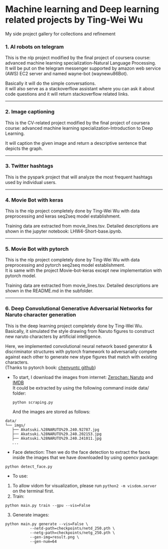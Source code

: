 # Machine learning and Deep learning related projects by Ting-Wei Wu
My side project gallery for collections and refinement

### 1. AI robots on telegram
This is the nlp project modified by the final project of coursera course: advanced machine learning specialization-Natural Language Processing.  
It will be put on the telegram messenger supported by amazon web service (AWS) EC2 server and named wayne-bot (waynewu86Bot). <br>

Basically it will do the simple conversations. <br> 
it will also serve as a stackoverflow assistant where you can ask it about code questions and it will return stackoverflow related links.

---

### 2. Image captioning
This is the CV-related project modified by the final project of coursera course: advanced machine learning specialization-Introduction to Deep Learning.   

It will caption the given image and return a descriptive sentence that depicts the graph.  

---

### 3. Twitter hashtags
This is the pyspark project that will analyze the most frequent hashtags used by individual users.   

---

### 4. Movie Bot with keras
This is the nlp project completely done by Ting-Wei Wu with data preprocessing and keras seq2seq model establishment. <br>

Training data are extracted from movie_lines.tsv. Detailed descriptions are shown in the jupyter notebook: LHW4-Short-base.ipynb.

---

### 5. Movie Bot with pytorch
This is the nlp project completely done by Ting-Wei Wu with data preprocessing and pytorch seq2seq model establishment. <br>
It is same with the project Movie-bot-keras except new implementation with pytorch model.

Training data are extracted from movie_lines.tsv. Detailed descriptions are shown in the README.md in the subfolder.

---

### 6. Deep Convolutional Generative Adversarial Networks for Naruto character generation
This is the deep learning project completely done by Ting-Wei Wu. Basically, it simulated the style drawing from Naruto figures to construct new naruto characters by artificial intelligence. <br>

Here, we implemented convolutional neural network based generator & discriminator structures with pytorch framework to adversarially compete against each other to generate new stype figures that match with existing characters. <br>
(Thanks to pytorch book: [chenyuntc github](https://github.com/chenyuntc/pytorch-book/tree/master/chapter7-GAN%E7%94%9F%E6%88%90%E5%8A%A8%E6%BC%AB%E5%A4%B4%E5%83%8F))

- To start, I download the images from internet: [Zerochan: Naruto](https://www.zerochan.net/NARUTO) and [IMDB](https://www.imdb.com/title/tt6342474/mediaindex?page={}&ref_=ttmi_mi_sm) <br>
  It could be extracted by using the following command inside data/ folder:
  ```
  python scraping.py
  ```
  And the images are stored as follows:
 ```
 data/
└── imgs/
    ├── Akatsuki.%28NARUTO%29.240.92787.jpg
    ├── Akatsuki.%28NARUTO%29.240.202153.jpg
    ├── Akatsuki.%28NARUTO%29.240.241011.jpg
    ...
 ```

- Face detection:
 Then we do the face detection to extract the faces inside the images that we have downloaded by using opencv package:
 ```
 python detect_face.py
 ```

- To use:
 1. To allow vidom for visualization, please run `python2 -m visdom.server` on the terminal first.
 2. Train:
 ```
 python main.py train --gpu --vis=False
 ```
 3. Generate images:
 ```
 python main.py generate --vis=False \
            --netd-path=checkpoints/netd_250.pth \
            --netg-path=checkpoints/netg_250.pth \
            --gen-img=result.png \
            --gen-num=64
 ```


